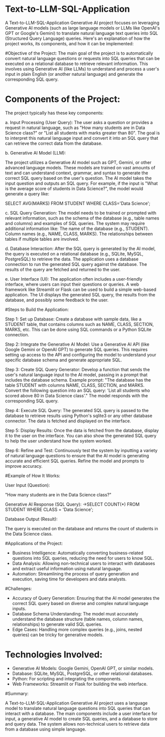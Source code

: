 # Text-to-LLM-SQL-Application
A Text-to-LLM-SQL-Application Generative AI project focuses on leveraging Generative AI models (such as large language models or LLMs like OpenAI's GPT or Google's Gemini) 
to translate natural language text queries into SQL (Structured Query Language) queries.
Here's an explanation of how the project works, its components, and how it can be implemented:

#Objective of the Project:
The main goal of the project is to automatically convert natural language questions or requests into SQL queries that can be executed on a relational database to retrieve relevant information.
This involves using Generative AI (like LLMs) to understand and process a user's input in plain English (or another natural language) and generate the corresponding SQL query.

# Components of the Project:
The project typically has these key components:

a. Input Processing (User Query):
The user asks a question or provides a request in natural language, such as "How many students are in Data Science class?" or "List all students with marks greater than 80".
The goal is to interpret this natural language input and convert it into an SQL query that can retrieve the correct data from the database.

b. Generative AI Model (LLM):

The project utilizes a Generative AI model such as GPT, Gemini, or other advanced language models. These models are trained on vast amounts of text and can understand context, grammar, and syntax to generate the correct SQL query based on the user's question.
The AI model takes the input question and outputs an SQL query. For example, if the input is "What is the average score of students in Data Science?", the model would generate a query like:

SELECT AVG(MARKS) FROM STUDENT WHERE CLASS='Data Science';

c. SQL Query Generation:
The model needs to be trained or prompted with relevant information, such as the schema of the database (e.g., table names and columns) and examples of SQL queries.
The system may require additional information like:
The name of the database (e.g., STUDENT).
Column names (e.g., NAME, CLASS, MARKS).
The relationships between tables if multiple tables are involved.

d. Database Interaction:
After the SQL query is generated by the AI model, the query is executed on a relational database (e.g., SQLite, MySQL, PostgreSQL) to retrieve the data.
The application uses a database connection to run the generated SQL query against the database.
The results of the query are fetched and returned to the user.

e. User Interface (UI):
The application often includes a user-friendly interface, where users can input their questions or queries. A web framework like Streamlit or Flask can be used to build a simple web-based application.
The UI displays the generated SQL query, the results from the database, and possibly some feedback to the user.

#Steps to Build the Application:

Step 1: Set up Database:
Create a database with sample data, like a STUDENT table, that contains columns such as NAME, CLASS, SECTION, MARKS, etc.
This can be done using SQL commands or a Python SQLite connection.

Step 2: Integrate the Generative AI Model:
Use a Generative AI API (like Google Gemini or OpenAI GPT) to generate SQL queries.
This requires setting up access to the API and configuring the model to understand your specific database schema and generate appropriate SQL.

Step 3: Create SQL Query Generator:
Develop a function that sends the user's natural language input to the AI model, passing in a prompt that includes the database schema.
Example prompt: "The database has the table STUDENT with columns NAME, CLASS, SECTION, and MARKS. Convert the following question into an SQL query: 'List all students who scored above 80 in Data Science class'."
The model responds with the corresponding SQL query.

Step 4: Execute SQL Query:
The generated SQL query is passed to the database to retrieve results using Python's sqlite3 or any other database connector.
The data is fetched and displayed on the interface.

Step 5: Display Results:
Once the data is fetched from the database, display it to the user on the interface. You can also show the generated SQL query to help the user understand how the system worked.

Step 6: Refine and Test:
Continuously test the system by inputting a variety of natural language questions to ensure that the AI model is generating accurate and efficient SQL queries.
Refine the model and prompts to improve accuracy.

#Example of How It Works:

User Input (Question):

"How many students are in the Data Science class?"

Generative AI Response (SQL Query):
->SELECT COUNT(*) FROM STUDENT WHERE CLASS = 'Data Science';

Database Output (Result):

The query is executed on the database and returns the count of students in the Data Science class.

#Applications of the Project:

* Business Intelligence: Automatically converting business-related questions into SQL queries, reducing the need for users to know SQL.
* Data Analysis: Allowing non-technical users to interact with databases and extract useful information using natural language.
* Automation: Streamlining the process of query generation and execution, saving time for developers and data analysts.

#Challenges:

* Accuracy of Query Generation: Ensuring that the AI model generates the correct SQL query based on diverse and complex natural language inputs.
* Database Schema Understanding: The model must accurately understand the database structure (table names, column names, relationships) to generate valid SQL queries.
* Edge Cases: Handling more complex queries (e.g., joins, nested queries) can be tricky for generative models.

# Technologies Involved:

* Generative AI Models: Google Gemini, OpenAI GPT, or similar models.
* Database: SQLite, MySQL, PostgreSQL, or other relational databases.
* Python: For scripting and integrating the components.
* Web Frameworks: Streamlit or Flask for building the web interface.

#Summary:

A Text-to-LLM-SQL-Application Generative AI project uses a language model to translate natural language questions into SQL queries
that can interact with a database. The main components include a user interface for input, a generative AI model to create SQL queries,
and a database to store and query data. The system allows non-technical users to retrieve data from a database using simple language.
